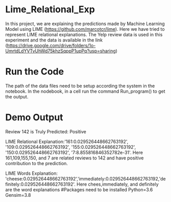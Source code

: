 # Lime_Relational_Exp

In this project, we are explaining the predictions made by Machine Learning Model using LIME (https://github.com/marcotcr/lime). Here we have tried to represent LIME relational explanations. The Yelp review data is used in this experiment and the data is available in the link (https://drive.google.com/drive/folders/1o-UmrtdLdYVTvUhWd75khzSqppP1upPq?usp=sharing)

# Run the Code
The  path of the data files need to be setup according the system in the notebook. In the nodebook, in a cell  run the command Run_program() to get the output.

# Demo Output 
Review 142 is Truly Predicted: Positive 

LIME Relational Explanation:'161:0.029526448662763192', '109:0.029526448662763192', '155:0.029526448662763192', '150:0.029526448662763192', '7:8.855816846352782e-31'. Here 161,109,155,150, and 7 are related reviews to 142 and have positive contribution to the prediction. 

LIME Words Explanation: 'cheese:0.029526448662763192','immediately:0.029526448662763192,'definitely:0.029526448662763192'. Here chees,immediately, and definitely are the word explanations
#Packages need to be installed
Python=3.6
Gensim=3.8
